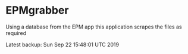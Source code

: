 # EPMgrabber
Using a database from the EPM app this application scrapes the files as required


Latest backup: Sun Sep 22 15:48:01 UTC 2019
